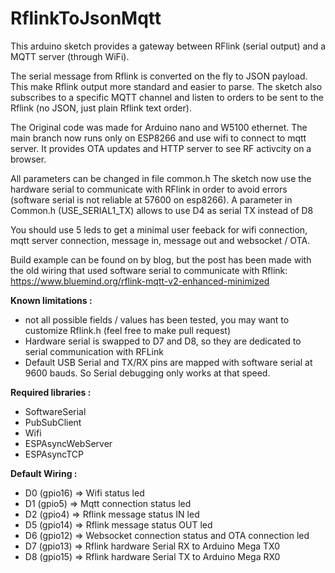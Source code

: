 # RflinkToJsonMqtt
This arduino sketch provides a gateway between RFlink (serial output) and a MQTT server (through WiFi). 

The serial message from Rflink is converted on the fly to JSON payload. This make Rflink output more standard and easier to parse.
The sketch also subscribes to a specific MQTT channel and listen to orders to be sent to the Rflink (no JSON, just plain Rflink text order).

The Original code was made for Arduino nano and W5100 ethernet. The main branch now runs only on ESP8266 and use wifi to connect to mqtt server. It provides OTA updates and HTTP server to see RF activcity on a browser. 

All parameters can be changed in file common.h
The sketch now use the hardware serial to communicate with RFlink in order to avoid errors (software serial is not reliable at 57600 on esp8266). A parameter in Common.h (USE_SERIAL1_TX) allows to use D4 as serial TX instead of D8

You should use 5 leds to get a minimal user feeback for wifi connection, mqtt server connection, message in, message out and websocket / OTA.

Build example can be found on by blog, but the post has been made with the old wiring that used software serial to communicate with Rflink: https://www.bluemind.org/rflink-mqtt-v2-enhanced-minimized

**Known limitations :**
- not all possible fields / values has been tested, you may want to customize Rflink.h (feel free to make pull request)
- Hardware serial is swapped to D7 and D8, so they are dedicated to serial communication with RFLink
- Default USB Serial and TX/RX pins are mapped with software serial at 9600 bauds. So Serial debugging only works at that speed.

**Required libraries :**
- SoftwareSerial
- PubSubClient
- Wifi
- ESPAsyncWebServer 
- ESPAsyncTCP


**Default Wiring :**
- D0 (gpio16) => Wifi status led
- D1 (gpio5)  => Mqtt connection status led
- D2 (gpio4)  => Rflink message status IN led
- D5 (gpio14) => Rflink message status OUT led
- D6 (gpio12) => Websocket connection status and OTA connection led
- D7 (gpio13) => Rflink hardware Serial RX to Arduino Mega TX0
- D8 (gpio15) => Rflink hardware Serial TX to Arduino Mega RX0
